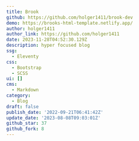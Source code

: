 ```yaml
---
title: Brook
github: https://github.com/holger1411/brook-dev
demo: https://brooks-html-template.netlify.app/
author: holger1411
author_link: https://github.com/holger1411
date: 2023-11-28T04:52:30.129Z
description: hyper focused blog
ssg:
  - Eleventy
css:
  - Bootstrap
  - SCSS
ui: []
cms:
  - Markdown
category:
  - Blog
draft: false
publish_date: '2022-09-21T06:41:42Z'
update_date: '2023-08-08T09:03:01Z'
github_star: 37
github_fork: 8
---
```

